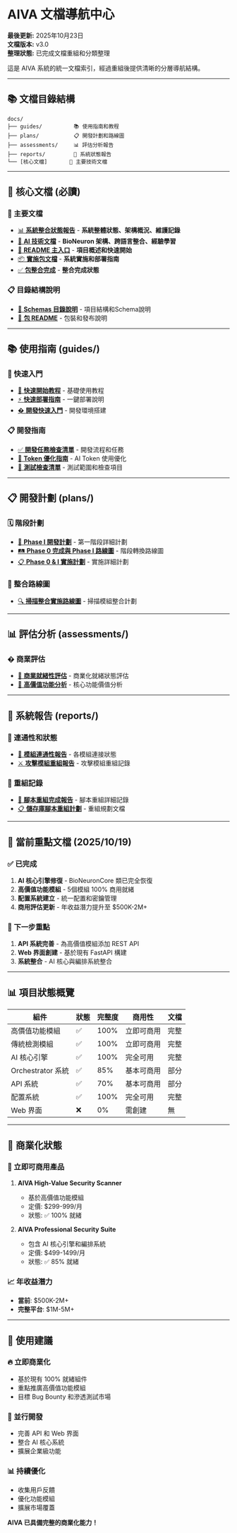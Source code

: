 # AIVA 文檔導航中心

**最後更新:** 2025年10月23日  
**文檔版本:** v3.0  
**整理狀態:** 已完成文檔重組和分類整理

這是 AIVA 系統的統一文檔索引，經過重組後提供清晰的分層導航結構。

---

## 📚 文檔目錄結構

```
docs/
├── guides/          📚 使用指南和教程
├── plans/           📋 開發計劃和路線圖  
├── assessments/     📊 評估分析報告
├── reports/         📄 系統狀態報告
└── [核心文檔]       📖 主要技術文檔
```

---

## 📖 核心文檔 (必讀)

### 🎯 主要文檔
- [📊 **系統整合狀態報告**](reports/AIVA_SYSTEM_STATUS_UNIFIED.md) - **系統整體狀態、架構概況、維護記錄**
- [🧠 **AI 技術文檔**](AIVA_AI_TECHNICAL_DOCUMENTATION.md) - **BioNeuron 架構、跨語言整合、經驗學習**
- [📖 **README 主入口**](../README.md) - **項目概述和快速開始**
- [📦 **實施包文檔**](AIVA_IMPLEMENTATION_PACKAGE.md) - **系統實施和部署指南**
- [✅ **包整合完成**](AIVA_PACKAGE_INTEGRATION_COMPLETE.md) - **整合完成狀態**

### 📋 目錄結構說明
- [📂 **Schemas 目錄說明**](SCHEMAS_DIRECTORIES_EXPLANATION.md) - 項目結構和Schema說明
- [📄 **包 README**](README_PACKAGE.md) - 包裝和發布說明

---

## 📚 使用指南 (guides/)

### 🚀 快速入門
- [🏁 **快速開始教程**](guides/QUICK_START.md) - 基礎使用教程
- [⚡ **快速部署指南**](guides/QUICK_DEPLOY.md) - 一鍵部署說明
- [�️ **開發快速入門**](guides/DEVELOPMENT_QUICK_START.md) - 開發環境搭建

### 📋 開發指南
- [✅ **開發任務檢查清單**](guides/DEVELOPMENT_TASKS_CHECKLIST.md) - 開發流程和任務
- [🎯 **Token 優化指南**](guides/AIVA_TOKEN_OPTIMIZATION_GUIDE.md) - AI Token 使用優化
- [🧪 **測試檢查清單**](guides/DENG_DENG_RANGE_TEST_CHECKLIST.md) - 測試範圍和檢查項目

---

## 📋 開發計劃 (plans/)

### 🗓️ 階段計劃
- [📅 **Phase I 開發計劃**](plans/AIVA_PHASE_I_DEVELOPMENT_PLAN.md) - 第一階段詳細計劃
- [🛤️ **Phase 0 完成與 Phase I 路線圖**](plans/AIVA_PHASE_0_COMPLETE_PHASE_I_ROADMAP.md) - 階段轉換路線圖
- [📋 **Phase 0 & I 實施計劃**](plans/PHASE_0_I_IMPLEMENTATION_PLAN.md) - 實施詳細計劃

### 🔗 整合路線圖
- [🔍 **掃描整合實施路線圖**](plans/SCAN_INTEGRATION_IMPLEMENTATION_ROADMAP.md) - 掃描模組整合計劃

---

## 📊 評估分析 (assessments/)

### � 商業評估
- [💼 **商業就緒性評估**](assessments/COMMERCIAL_READINESS_ASSESSMENT.md) - 商業化就緒狀態評估  
- [💎 **高價值功能分析**](assessments/HIGH_VALUE_FEATURES_ANALYSIS.md) - 核心功能價值分析

---

## 📄 系統報告 (reports/)

### 🔗 連通性和狀態
- [🔗 **模組連通性報告**](reports/AIVA_MODULE_CONNECTIVITY_REPORT.md) - 各模組連接狀態
- [⚔️ **攻擊模組重組報告**](reports/ATTACK_MODULE_REORGANIZATION_REPORT.md) - 攻擊模組重組記錄

### 🔄 重組記錄  
- [📂 **腳本重組完成報告**](reports/SCRIPTS_REORGANIZATION_COMPLETION_REPORT.md) - 腳本重組詳細記錄
- [📋 **儲存庫腳本重組計劃**](reports/REPO_SCRIPTS_REORGANIZATION_PLAN.md) - 重組規劃文檔

---

## 🎯 當前重點文檔 (2025/10/19)

### ✅ 已完成
1. **AI 核心引擎修復** - BioNeuronCore 類已完全恢復
2. **高價值功能模組** - 5個模組 100% 商用就緒
3. **配置系統建立** - 統一配置和密鑰管理
4. **商用評估更新** - 年收益潛力提升至 $500K-2M+

### 🎯 下一步重點
1. **API 系統完善** - 為高價值模組添加 REST API
2. **Web 界面創建** - 基於現有 FastAPI 構建
3. **系統整合** - AI 核心與編排系統整合

---

## 📊 項目狀態概覽

| 組件 | 狀態 | 完整度 | 商用性 | 文檔 |
|------|------|--------|--------|------|
| 高價值功能模組 | ✅ | 100% | 立即可商用 | 完整 |
| 傳統檢測模組 | ✅ | 100% | 立即可商用 | 完整 |
| AI 核心引擎 | ✅ | 100% | 完全可用 | 完整 |
| Orchestrator 系統 | ✅ | 85% | 基本可商用 | 部分 |
| API 系統 | ✅ | 70% | 基本可商用 | 部分 |
| 配置系統 | ✅ | 100% | 完全可用 | 完整 |
| Web 界面 | ❌ | 0% | 需創建 | 無 |

---

## 💼 商業化狀態

### 🚀 立即可商用產品
1. **AIVA High-Value Security Scanner** 
   - 基於高價值功能模組
   - 定價: $299-999/月
   - 狀態: ✅ 100% 就緒

2. **AIVA Professional Security Suite**
   - 包含 AI 核心引擎和編排系統
   - 定價: $499-1499/月  
   - 狀態: ✅ 85% 就緒

### 📈 年收益潛力
- **當前**: $500K-2M+
- **完整平台**: $1M-5M+

---

## 🎯 使用建議

### 🔥 立即商業化
- 基於現有 100% 就緒組件
- 重點推廣高價值功能模組
- 目標 Bug Bounty 和滲透測試市場

### 🚧 並行開發  
- 完善 API 和 Web 界面
- 整合 AI 核心系統
- 擴展企業級功能

### 📊 持續優化
- 收集用戶反饋
- 優化功能模組
- 擴展市場覆蓋

**AIVA 已具備完整的商業化能力！**